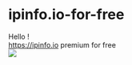 # ipinfo.io-for-free


Hello !<br>https://ipinfo.io premium for free<br>![](https://i.imgur.com/icY6KIf.gif)
